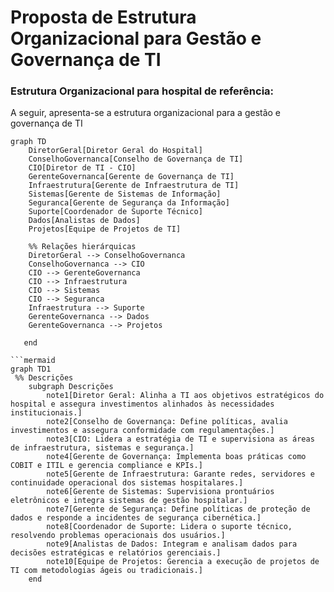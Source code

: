 # Proposta de Estrutura Organizacional para Gestão e Governança de TI

### Estrutura Organizacional para hospital de referência:

A seguir, apresenta-se a estrutura organizacional para a gestão e governança de TI 
```mermaid
graph TD
    DiretorGeral[Diretor Geral do Hospital]
    ConselhoGovernanca[Conselho de Governança de TI]
    CIO[Diretor de TI - CIO]
    GerenteGovernanca[Gerente de Governança de TI]
    Infraestrutura[Gerente de Infraestrutura de TI]
    Sistemas[Gerente de Sistemas de Informação]
    Seguranca[Gerente de Segurança da Informação]
    Suporte[Coordenador de Suporte Técnico]
    Dados[Analistas de Dados]
    Projetos[Equipe de Projetos de TI]

    %% Relações hierárquicas
    DiretorGeral --> ConselhoGovernanca
    ConselhoGovernanca --> CIO
    CIO --> GerenteGovernanca
    CIO --> Infraestrutura
    CIO --> Sistemas
    CIO --> Seguranca
    Infraestrutura --> Suporte
    GerenteGovernanca --> Dados
    GerenteGovernanca --> Projetos

   end

```mermaid
graph TD1
 %% Descrições
    subgraph Descrições
        note1[Diretor Geral: Alinha a TI aos objetivos estratégicos do hospital e assegura investimentos alinhados às necessidades institucionais.]
        note2[Conselho de Governança: Define políticas, avalia investimentos e assegura conformidade com regulamentações.]
        note3[CIO: Lidera a estratégia de TI e supervisiona as áreas de infraestrutura, sistemas e segurança.]
        note4[Gerente de Governança: Implementa boas práticas como COBIT e ITIL e gerencia compliance e KPIs.]
        note5[Gerente de Infraestrutura: Garante redes, servidores e continuidade operacional dos sistemas hospitalares.]
        note6[Gerente de Sistemas: Supervisiona prontuários eletrônicos e integra sistemas de gestão hospitalar.]
        note7[Gerente de Segurança: Define políticas de proteção de dados e responde a incidentes de segurança cibernética.]
        note8[Coordenador de Suporte: Lidera o suporte técnico, resolvendo problemas operacionais dos usuários.]
        note9[Analistas de Dados: Integram e analisam dados para decisões estratégicas e relatórios gerenciais.]
        note10[Equipe de Projetos: Gerencia a execução de projetos de TI com metodologias ágeis ou tradicionais.]
    end
